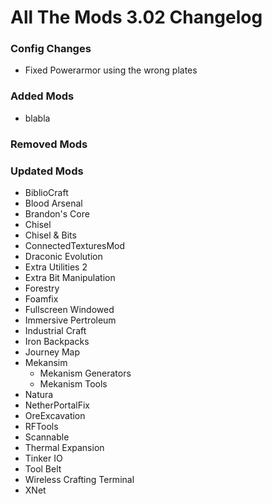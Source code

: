# All The Mods 3.02 Changelog


### Config Changes
- Fixed Powerarmor using the wrong plates


### Added Mods
- blabla



### Removed Mods



### Updated Mods

- BiblioCraft
- Blood Arsenal
- Brandon's Core
- Chisel
- Chisel & Bits
- ConnectedTexturesMod
- Draconic Evolution
- Extra Utilities 2
- Extra Bit Manipulation
- Forestry
- Foamfix
- Fullscreen Windowed
- Immersive Pertroleum
- Industrial Craft
- Iron Backpacks
- Journey Map
- Mekansim
  - Mekanism Generators
  - Mekanism Tools
- Natura
- NetherPortalFix
- OreExcavation
- RFTools
- Scannable
- Thermal Expansion
- Tinker IO
- Tool Belt
- Wireless Crafting Terminal
- XNet